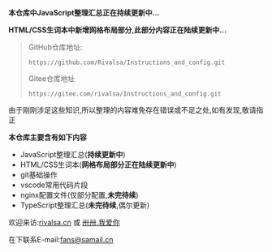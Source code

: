 **本仓库中JavaScript整理汇总正在持续更新中...**

**HTML/CSS生词本中新增网格布局部分,此部分内容正在陆续更新中...**

> GitHub仓库地址:
>
> ```url
> https://github.com/Rivalsa/Instructions_and_config.git
> ```
>
> Gitee仓库地址
>
> ```url
> https://gitee.com/rivalsa/Instructions_and_config.git
> ```

由于刚刚涉足这些知识,所以整理的内容难免存在错误或不足之处,如有发现,敬请指正

**本仓库主要含有如下内容**

- JavaScript整理汇总(**持续更新中**)
- HTML/CSS生词本(**网格布局部分正在陆续更新中**)
- git基础操作
- vscode常用代码片段
- nginx配置文件(仅部分配置,**未完待续**)
- TypeScript整理汇总(**未完待续**,偶尔更新)

欢迎来访:[rivalsa.cn](https://rivalsa.cn) 或 [卅卅.我爱你](https://卅卅.我爱你)

在下联系E-mail:fans@samail.cn
